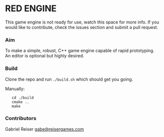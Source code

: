 # RED ENGINE #

This game engine is not ready for use, watch this space for more info. If you 
would like to contribute, check the issues section and submit a pull request.

### Aim ###

To make a simple, robust, C++ game engine capable of rapid prototyping. An editor 
is optional but highly desired.

### Build ###
Clone the repo and run `./build.sh` which should get you going.

Manually: 
```
   cd ./build
   cmake ..
   make
```

### Contributors ###
Gabriel Reiser <gabe@reisergames.com>
